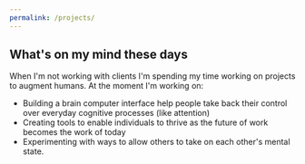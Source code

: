 ```yaml
---
permalink: /projects/
---
```


## What's on my mind these days

When I'm not working with clients I'm spending my time working on projects to augment humans. At the moment I'm working on: 
 - Building a brain computer interface help people take back their control over everyday cognitive processes (like attention) 
 - Creating tools to enable individuals to thrive as the future of work becomes the work of today
 - Experimenting with ways to allow others to take on each other's mental state. 

